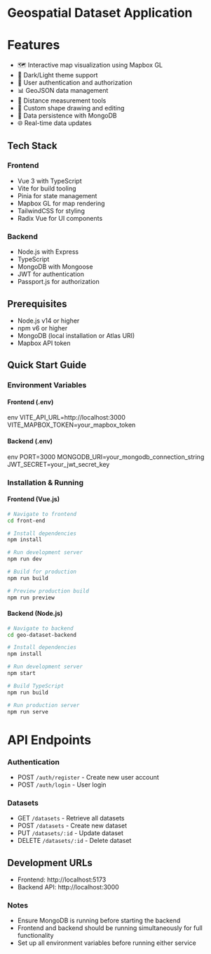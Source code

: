 # Geospatial Dataset Application

# Features

- 🗺️ Interactive map visualization using Mapbox GL
- 🎨 Dark/Light theme support
- 🔐 User authentication and authorization
- 📊 GeoJSON data management
- 📏 Distance measurement tools
- 🎯 Custom shape drawing and editing
- 💾 Data persistence with MongoDB
- 🌐 Real-time data updates

## Tech Stack

### Frontend
- Vue 3 with TypeScript
- Vite for build tooling
- Pinia for state management
- Mapbox GL for map rendering
- TailwindCSS for styling
- Radix Vue for UI components

### Backend
- Node.js with Express
- TypeScript
- MongoDB with Mongoose
- JWT for authentication
- Passport.js for authorization

## Prerequisites

- Node.js v14 or higher
- npm v6 or higher
- MongoDB (local installation or Atlas URI)
- Mapbox API token


## Quick Start Guide

### Environment Variables

#### Frontend (.env)
env
VITE_API_URL=http://localhost:3000
VITE_MAPBOX_TOKEN=your_mapbox_token

#### Backend (.env)
env
PORT=3000
MONGODB_URI=your_mongodb_connection_string
JWT_SECRET=your_jwt_secret_key

### Installation & Running

#### Frontend (Vue.js)
```bash
# Navigate to frontend
cd front-end

# Install dependencies
npm install

# Run development server
npm run dev

# Build for production
npm run build

# Preview production build
npm run preview
```

#### Backend (Node.js)
```bash
# Navigate to backend
cd geo-dataset-backend

# Install dependencies
npm install

# Run development server
npm start

# Build TypeScript
npm run build

# Run production server
npm run serve
```

# API Endpoints

### Authentication
- POST `/auth/register` - Create new user account
- POST `/auth/login` - User login

### Datasets
- GET `/datasets` - Retrieve all datasets
- POST `/datasets` - Create new dataset
- PUT `/datasets/:id` - Update dataset
- DELETE `/datasets/:id` - Delete dataset

## Development URLs
- Frontend: http://localhost:5173
- Backend API: http://localhost:3000

### Notes
- Ensure MongoDB is running before starting the backend
- Frontend and backend should be running simultaneously for full functionality
- Set up all environment variables before running either service